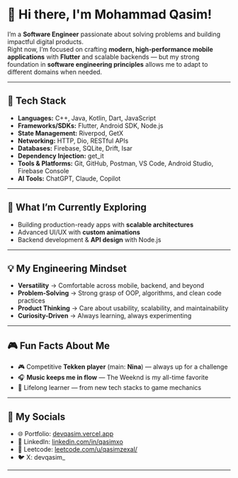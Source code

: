 # 👋 Hi there, I'm Mohammad Qasim!  

I’m a **Software Engineer** passionate about solving problems and building impactful digital products.  
Right now, I’m focused on crafting **modern, high-performance mobile applications** with **Flutter** and scalable backends — but my strong foundation in **software engineering principles** allows me to adapt to different domains when needed.  

---

## 🚀 Tech Stack  

- **Languages:** C++, Java, Kotlin, Dart, JavaScript  
- **Frameworks/SDKs:** Flutter, Android SDK, Node.js  
- **State Management:** Riverpod, GetX  
- **Networking:** HTTP, Dio, RESTful APIs  
- **Databases:** Firebase, SQLite, Drift, Isar  
- **Dependency Injection:** get_it  
- **Tools & Platforms:** Git, GitHub, Postman, VS Code, Android Studio, Firebase Console
- **AI Tools:** ChatGPT, Claude, Copilot

---

## 🌱 What I’m Currently Exploring  
- Building production-ready apps with **scalable architectures**  
- Advanced UI/UX with **custom animations**  
- Backend development & **API design** with Node.js  

---

## 💡 My Engineering Mindset  
- **Versatility** → Comfortable across mobile, backend, and beyond  
- **Problem-Solving** → Strong grasp of OOP, algorithms, and clean code practices  
- **Product Thinking** → Care about usability, scalability, and maintainability  
- **Curiosity-Driven** → Always learning, always experimenting  

---

## 🎮 Fun Facts About Me  
- 🎮 Competitive **Tekken player** (main: **Nina**) — always up for a challenge  
- 🎧 **Music keeps me in flow** — The Weeknd is my all-time favorite  
- 🧠 Lifelong learner — from new tech stacks to game mechanics  

---

## 🧑 My Socials  
- 🌐 Portfolio: [devqasim.vercel.app](https://qasimappdev.vercel.app)  
- 💼 LinkedIn: [linkedin.com/in/qasimxo](https://www.linkedin.com/in/qasimxo/)  
- 🧩 Leetcode: [leetcode.com/u/qasimzexal/](https://leetcode.com/u/qasimzexal/)
- 🐦 X: devqasim_

---
